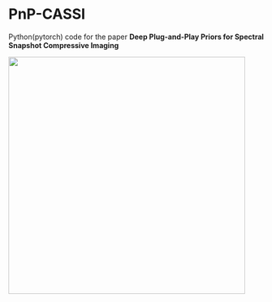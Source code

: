 # PnP-CASSI
Python(pytorch) code for the paper **Deep Plug-and-Play Priors for Spectral Snapshot Compressive Imaging**
<p align="left">
<img src="https://github.com/zsm1211/PnP-CASSI/blob/main/img/Simu_colorchecker_256-1.png?height="600" width="466"raw=true">
</p>

